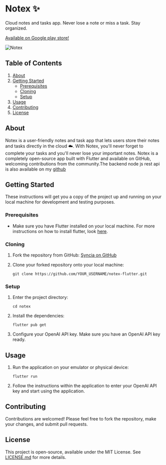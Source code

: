 # Notex ✨
Cloud notes and tasks app. Never lose a note or miss a task. Stay organized.

[Available on Google play store!](https://play.google.com/store/apps/details?id=com.gpsxtreme.notex.notex)


![Notex](https://github.com/GPSxtreme/notex-flutter/assets/86603322/3cea450b-27ad-472d-9016-50c6f34be2c2)

## Table of Contents
1. [About](#about)
2. [Getting Started](#getting-started)
    - [Prerequisites](#prerequisites)
    - [Cloning](#cloning)
    - [Setup](#setup)
3. [Usage](#usage)
4. [Contributing](#contributing)
5. [License](#license)


## About

Notex is a user-friendly notes and task app that lets users store their notes and tasks directly in the cloud ☁️. With Notex, you'll never forget to complete your tasks and you'll never lose your important notes. Notex is a completely open-source app built with Flutter and available on GitHub, welcoming contributions from the community.The backend node js rest api is also available on my [github](https://github.com/GPSxtreme/nodejs-mongodb-api)


## Getting Started

These instructions will get you a copy of the project up and running on your local machine for development and testing purposes.

### Prerequisites

- Make sure you have Flutter installed on your local machine. For more instructions on how to install flutter, look [here](https://flutter.dev/docs/get-started/install).

### Cloning

1. Fork the repository from GitHub: [Syncia on GitHub](https://github.com/GPSxtreme/notex-flutter)

2. Clone your forked repository onto your local machine:
    ```
    git clone https://github.com/YOUR_USERNAME/notex-flutter.git
    ```

### Setup

1. Enter the project directory:
    ```
    cd notex
    ```

2. Install the dependencies:
    ```
    flutter pub get
    ```

3. Configure your OpenAI API key. Make sure you have an OpenAI API key ready. 

## Usage

1. Run the application on your emulator or physical device:
    ```
    flutter run
    ```

2. Follow the instructions within the application to enter your OpenAI API key and start using the application.

## Contributing

Contributions are welcomed! Please feel free to fork the repository, make your changes, and submit pull requests.

## License

This project is open-source, available under the MIT License. See [LICENSE.md](LICENSE) for more details.

